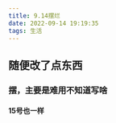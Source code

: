 ```yaml
---
title: 9.14摆烂
date: 2022-09-14 19:19:35
tags: 生活
---
```




## 随便改了点东西



### 摆，主要是难用不知道写啥



#### 15号也一样


